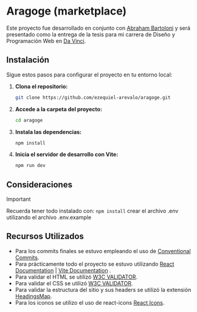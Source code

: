 # Aragoge (marketplace)

Este proyecto fue desarrollado en conjunto con [Abraham Bartoloni](https://github.com/Bartoloni00) y será presentado como la entrega de la tesis para mi carrera de Diseño y Programación Web en [Da Vinci](https://davinci.edu.ar/).

## Instalación

Sigue estos pasos para configurar el proyecto en tu entorno local:

1. **Clona el repositorio:**
    ```bash
    git clone https://github.com/ezequiel-arevalo/aragoge.git
    ```

2. **Accede a la carpeta del proyecto:**
    ```bash
    cd aragoge
    ```

3. **Instala las dependencias:**
    ```bash
    npm install
    ```

4. **Inicia el servidor de desarrollo con Vite:**
    ```bash
    npm run dev
    ```

## Consideraciones

> [!IMPORTANT]
> Recuerda tener todo instalado con:  `npm install`
> crear el archivo .env utilizando el archivo .env.example

## Recursos Utilizados

- Para los commits finales se estuvo empleando el uso de [Conventional Commits](https://www.conventionalcommits.org/en/v1.0.0/).
- Para prácticamente todo el proyecto se estuvo utilizando [React Documentation](https://es.react.dev/learn) | [Vite Documentation](https://es.vitejs.dev/guide/) .
- Para validar el HTML se utilizó [W3C VALIDATOR](https://validator.w3.org/#validate_by_input).
- Para validar el CSS se utilizó [W3C VALIDATOR](https://jigsaw.w3.org/css-validator/#validate_by_input).
- Para validar la estructura del sitio y sus headers se utilizó la extensión [HeadingsMap](https://chromewebstore.google.com/detail/headingsmap/flbjommegcjonpdmenkdiocclhjacmbi).
- Para los iconos se utilizo el uso de react-icons [React Icons](https://www.npmjs.com/package/react-icons).
